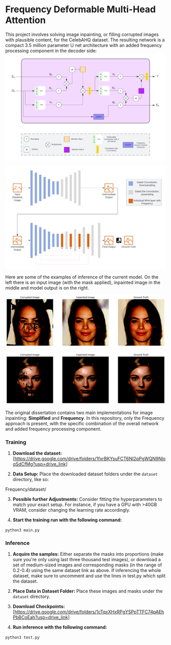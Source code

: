 # Frequency Deformable Multi-Head Attention

This project involves solving image inpainting, or filling corrupted images with plausible content, for the CelebAHQ dataset. The resulting network is a compact 3.5 million parameter U net architecture with an added frequency processing component in the decoder side:  
![Image](images/FrequencyUpdate.png)  

![Image](images/FinalArch.png)  

Here are some of the examples of inference of the current model. On the left there is an input image (with the mask applied), inpainted image in the middle and model output is on the right.

![Image](images/f1.png)  

![Image](images/f2.png)  

The original dissertation contains two main implementations for image inpainting: **Simplified** and **Frequency**. In this repository, only the Frequency approach is present, with the specific combination of the overall network and added frequency processing component.

### Training

1. **Download the dataset:**
   [https://drive.google.com/drive/folders/1fxrBKYsuFCT6NI2pPgWQN9NloqSdCfMg?usp=drive_link]

2. **Data Setup:** Place the downloaded dataset folders under the `dataset` directory, like so:
  
Frequency/dataset/  
  
3. **Possible further Adjustments:** Consider fitting the hyperparameters to match your exact setup. For instance, if you have a GPU with >40GB VRAM, consider changing the learning rate accordingly.


4. **Start the training run with the following command:**

```python3 main.py```

### Inference

1. **Acquire the samples:** Either separate the masks into proportions (make sure you're only using last three thousand test images), or download a set of medium-sized images and corresponding masks (in the range of 0.2-0.4) using the same dataset link as above. If inferencing the whole dataset, make sure to uncomment and use the lines in test.py which split the dataset.

2. **Place Data in Dataset Folder:** Place these images and masks under the `dataset` directory.

3. **Download Checkpoints:**
    [https://drive.google.com/drive/folders/1cTqxXHxRPgYSPpTTFC74pAEhPbBCoEah?usp=drive_link]


4. **Run inference with the following command:**

```python3 test.py```
